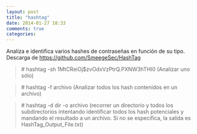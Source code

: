 ```yaml
---
layout: post
title: "hashtag"
date: 2014-01-27 18:33
comments: true
categories: 
---
```

Analiza e identifica varios hashes de contraseñas en función de su tipo. Descarga de <https://github.com/SmeegeSec/HashTag>

>\# hashtag -sh $1$MtCReiOj$zvOdxVzPtrQ.PXNW3hTHI0 (Analizar uno sólo)

>\# hashtag -f archivo (Analizar todos los hash contenidos en un archivo)

>\# hashtag -d dir -o archivo (recorrer un directorio y todos los subdirectorios intentando identificar todos los hash potenciales y mandando el resultado a un archivo. Si no se especifica, la salida es HashTag_Output_File.txt)

